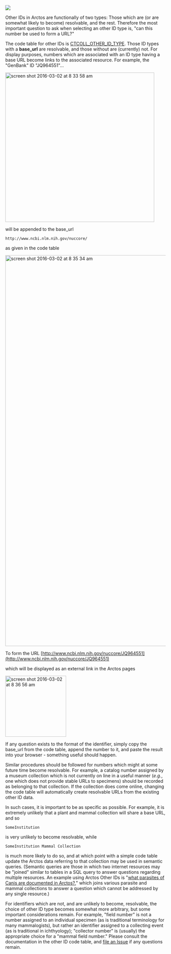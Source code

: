 ![](https://github.com/ArctosDB/documentation-wiki/blob/master/tutorial_images/arctoscolorbanner.png)

Other IDs in Arctos are functionally of two types: Those which are (or are somewhat likely to become) resolvable, and the rest. Therefore the most important question to ask when selecting an other ID type is, "can this number be used to form a URL?"

The code table for other IDs is [CTCOLL_OTHER_ID_TYPE](http://arctos.database.museum/info/ctDocumentation.cfm?table=CTCOLL_OTHER_ID_TYPE). Those ID types with a **base_url** are resolvable, and those without are (currently) not. For display purposes, numbers which are associated with an ID type having a base URL become links to the associated resource. For example, the "GenBank" ID "JQ964551"...

<img width="468" alt="screen shot 2016-03-02 at 8 33 58 am" src="https://cloud.githubusercontent.com/assets/5720791/13467103/92df7ff4-e051-11e5-8e21-4837461901ca.png">

will be appended to the base_url 

    http://www.ncbi.nlm.nih.gov/nuccore/

as given in the code table

<img width="1224" alt="screen shot 2016-03-02 at 8 35 34 am" src="https://cloud.githubusercontent.com/assets/5720791/13467157/c35edf08-e051-11e5-969e-418652637d14.png">

To form the URL [http://www.ncbi.nlm.nih.gov/nuccore/JQ964551](http://www.ncbi.nlm.nih.gov/nuccore/JQ964551)

which will be displayed as an external link in the Arctos pages

<img width="191" alt="screen shot 2016-03-02 at 8 36 56 am" src="https://cloud.githubusercontent.com/assets/5720791/13467196/f33a63d2-e051-11e5-97c3-76a79543f2bc.png">

If any question exists to the format of the identifier, simply copy the base_url from the code table, append the number to it, and paste the result into your browser - something useful should happen.

Similar procedures should be followed for numbers which might at some future time become resolvable. For example, a catalog number assigned by a museum collection which is not currently on line in a useful manner (_e.g._, one which does not provide stable URLs to specimens) should be recorded as belonging to that collection. If the collection does come online, changing the code table will automatically create resolvable URLs from the existing other ID data.

In such cases, it is important to be as specific as possible. For example, it is extremely unlikely that a plant and mammal collection will share a base URL, and so

    SomeInstitution

is very unlikely to become resolvable, while

    SomeInstitution Mammal Collection

is much more likely to do so, and at which point with a simple code table update the Arctos data referring to that collection may be used in semantic queries. (Semantic queries are those in which two internet resources may be "joined" similar to tables in a SQL query to answer questions regarding multiple resources. An example using Arctos Other IDs is "[what parasites of Canis are documented in Arctos?](http://arctos.database.museum/SpecimenResults.cfm?&collection_id=27&related_term_val_1=canis)," which joins various parasite and mammal collections to answer a question which cannot be addressed by any single resource.)

For identifiers which are not, and are unlikely to become, resolvable, the choice of other ID type becomes somewhat more arbitrary, but some important considerations remain. For example, "field number" is not a number assigned to an individual specimen (as is traditional terminology for many mammalogists), but rather an identifier assigned to a collecting event (as is traditional in ichthyology); "collector number" is (usually) the appropriate choice for a "mammal field number." Please consult the documentation in the other ID code table, and [file an Issue](https://github.com/ArctosDB/arctos/issues/new) if any questions remain.